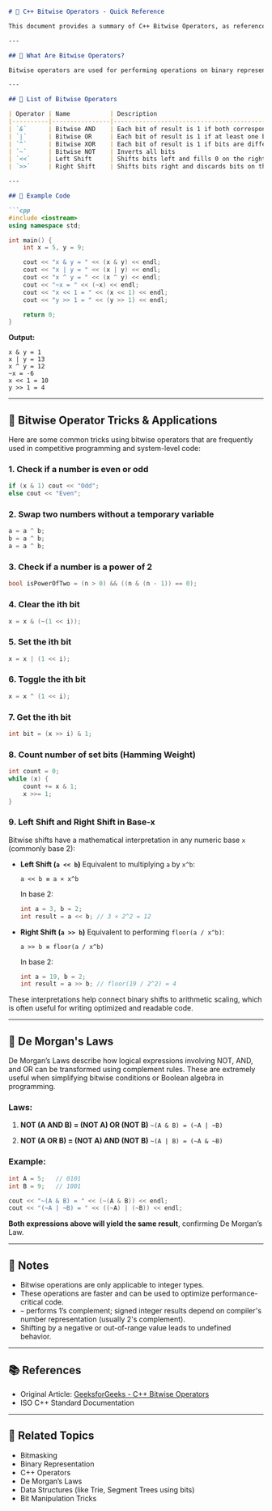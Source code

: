 

````markdown
# 📘 C++ Bitwise Operators - Quick Reference

This document provides a summary of C++ Bitwise Operators, as referenced from [GeeksforGeeks](https://www.geeksforgeeks.org/cpp/cpp-bitwise-operators/). Bitwise operators operate on bits and perform bit-by-bit operations.

---

## 🧠 What Are Bitwise Operators?

Bitwise operators are used for performing operations on binary representations of integers. These are low-level operations and are especially useful in systems programming, competitive coding, and embedded systems.

---

## 🔧 List of Bitwise Operators

| Operator | Name           | Description                                             | Example (x = 5, y = 9) |
|----------|----------------|---------------------------------------------------------|------------------------|
| `&`      | Bitwise AND    | Each bit of result is 1 if both corresponding bits are 1| `x & y` = 1            |
| `|`      | Bitwise OR     | Each bit of result is 1 if at least one bit is 1       | `x | y` = 13           |
| `^`      | Bitwise XOR    | Each bit of result is 1 if bits are different          | `x ^ y` = 12           |
| `~`      | Bitwise NOT    | Inverts all bits                                        | `~x` = -6              |
| `<<`     | Left Shift     | Shifts bits left and fills 0 on the right              | `x << 1` = 10          |
| `>>`     | Right Shift    | Shifts bits right and discards bits on the right       | `y >> 1` = 4           |

---

## 🧪 Example Code

```cpp
#include <iostream>
using namespace std;

int main() {
    int x = 5, y = 9;

    cout << "x & y = " << (x & y) << endl;
    cout << "x | y = " << (x | y) << endl;
    cout << "x ^ y = " << (x ^ y) << endl;
    cout << "~x = " << (~x) << endl;
    cout << "x << 1 = " << (x << 1) << endl;
    cout << "y >> 1 = " << (y >> 1) << endl;

    return 0;
}
````

**Output:**

```
x & y = 1
x | y = 13
x ^ y = 12
~x = -6
x << 1 = 10
y >> 1 = 4
```

---

## 🧱 Bitwise Operator Tricks & Applications

Here are some common tricks using bitwise operators that are frequently used in competitive programming and system-level code:

### 1. **Check if a number is even or odd**

```cpp
if (x & 1) cout << "Odd";
else cout << "Even";
```

### 2. **Swap two numbers without a temporary variable**

```cpp
a = a ^ b;
b = a ^ b;
a = a ^ b;
```

### 3. **Check if a number is a power of 2**

```cpp
bool isPowerOfTwo = (n > 0) && ((n & (n - 1)) == 0);
```

### 4. **Clear the ith bit**

```cpp
x = x & (~(1 << i));
```

### 5. **Set the ith bit**

```cpp
x = x | (1 << i);
```

### 6. **Toggle the ith bit**

```cpp
x = x ^ (1 << i);
```

### 7. **Get the ith bit**

```cpp
int bit = (x >> i) & 1;
```

### 8. **Count number of set bits (Hamming Weight)**

```cpp
int count = 0;
while (x) {
    count += x & 1;
    x >>= 1;
}
```

### 9. **Left Shift and Right Shift in Base-x**

Bitwise shifts have a mathematical interpretation in any numeric base `x` (commonly base 2):

* **Left Shift (`a << b`)**
  Equivalent to multiplying `a` by `x^b`:

  ```
  a << b ≡ a × x^b
  ```

  In base 2:

  ```cpp
  int a = 3, b = 2;
  int result = a << b; // 3 × 2^2 = 12
  ```

* **Right Shift (`a >> b`)**
  Equivalent to performing `floor(a / x^b)`:

  ```
  a >> b ≡ floor(a / x^b)
  ```

  In base 2:

  ```cpp
  int a = 19, b = 2;
  int result = a >> b; // floor(19 / 2^2) = 4
  ```

These interpretations help connect binary shifts to arithmetic scaling, which is often useful for writing optimized and readable code.

---

## 🧮 De Morgan's Laws

De Morgan’s Laws describe how logical expressions involving NOT, AND, and OR can be transformed using complement rules. These are extremely useful when simplifying bitwise conditions or Boolean algebra in programming.

### Laws:

1. **NOT (A AND B) = (NOT A) OR (NOT B)**
   `~(A & B) = (~A | ~B)`

2. **NOT (A OR B) = (NOT A) AND (NOT B)**
   `~(A | B) = (~A & ~B)`

### Example:

```cpp
int A = 5;   // 0101
int B = 9;   // 1001

cout << "~(A & B) = " << (~(A & B)) << endl;
cout << "(~A | ~B) = " << ((~A) | (~B)) << endl;
```

**Both expressions above will yield the same result**, confirming De Morgan’s Law.

---

## 🧩 Notes

* Bitwise operations are only applicable to integer types.
* These operations are faster and can be used to optimize performance-critical code.
* `~` performs 1’s complement; signed integer results depend on compiler's number representation (usually 2's complement).
* Shifting by a negative or out-of-range value leads to undefined behavior.

---

## 📚 References

* Original Article: [GeeksforGeeks - C++ Bitwise Operators](https://www.geeksforgeeks.org/cpp/cpp-bitwise-operators/)
* ISO C++ Standard Documentation

---

## 🔗 Related Topics

* Bitmasking
* Binary Representation
* C++ Operators
* De Morgan’s Laws
* Data Structures (like Trie, Segment Trees using bits)
* Bit Manipulation Tricks

```


